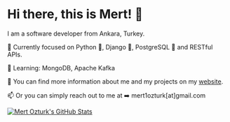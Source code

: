 # Hi there, this is Mert! 👋

I am a software developer from Ankara, Turkey.

🔭 Currently focused on Python 🐍, Django 🦄, PostgreSQL 🐘 and RESTful APIs.

🌱 Learning: MongoDB, Apache Kafka

💬 You can find more information about me and my projects on my [website](https://www.mertozturk.org/).

📫 Or you can simply reach out to me at ➡️ mert1ozturk[at]gmail.com


<!--
**mrmertozturk/mrmertozturk** is a ✨ _special_ ✨ repository because its `README.md` (this file) appears on your GitHub profile.

Here are some ideas to get you started:

- 🔭 I’m currently working on ...
- 🌱 I’m currently learning ...
- 👯 I’m looking to collaborate on ...
- 🤔 I’m looking for help with ...
- 💬 Ask me about ...
- 📫 How to reach me: ...
- 😄 Pronouns: ...
- ⚡ Fun fact: ...
-->

[![Mert Ozturk's GitHub Stats](https://github-readme-stats.vercel.app/api?username=mrmertozturk&count_private=true&show_icons=true&hide=issues,contribs&include_all_commits=true)](https://github.com/anuraghazra/github-readme-stats)
